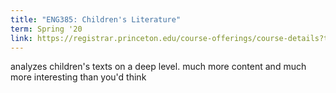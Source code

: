 ```yaml
---
title: "ENG385: Children's Literature"
term: Spring '20
link: https://registrar.princeton.edu/course-offerings/course-details?term=1204&courseid=002635
---
```


analyzes children's texts on a deep level. much more content and much more interesting than you'd think